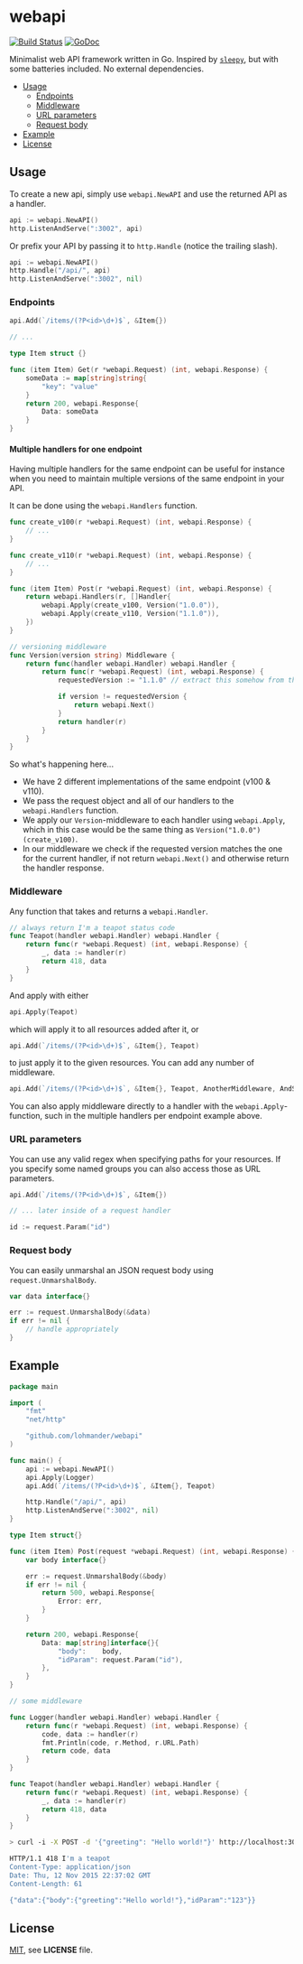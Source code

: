 # webapi

[![Build Status](https://travis-ci.org/lohmander/webapi.svg)](https://travis-ci.org/lohmander/webapi)
[![GoDoc](https://godoc.org/github.com/lohmander/webapi?status.svg)](https://godoc.org/github.com/lohmander/webapi)

Minimalist web API framework written in Go. Inspired by [`sleepy`](https://github.com/dougblack/sleepy), but with some batteries included. No external dependencies.

- [Usage](#usage)
    + [Endpoints](#endpoints)
    + [Middleware](#middleware)
    + [URL parameters](#url-parameters)
    + [Request body](#request-body)
- [Example](#example)
- [License](#license)



## Usage

To create a new api, simply use `webapi.NewAPI` and use the returned API as a handler.

```go
api := webapi.NewAPI()
http.ListenAndServe(":3002", api)
```

Or prefix your API by passing it to `http.Handle` (notice the trailing slash).

```go
api := webapi.NewAPI()
http.Handle("/api/", api)
http.ListenAndServe(":3002", nil)
```

### Endpoints

```go
api.Add(`/items/(?P<id>\d+)$`, &Item{})

// ...

type Item struct {}

func (item Item) Get(r *webapi.Request) (int, webapi.Response) {
    someData := map[string]string{
        "key": "value"
    }
    return 200, webapi.Response{
        Data: someData
    }
}
```

#### Multiple handlers for one endpoint

Having multiple handlers for the same endpoint can be useful for instance when you need to maintain multiple versions of the same endpoint in your API.

It can be done using the `webapi.Handlers` function. 

```go
func create_v100(r *webapi.Request) (int, webapi.Response) {
    // ...
}

func create_v110(r *webapi.Request) (int, webapi.Response) {
    // ...
}

func (item Item) Post(r *webapi.Request) (int, webapi.Response) {
    return webapi.Handlers(r, []Handler{
        webapi.Apply(create_v100, Version("1.0.0")),
        webapi.Apply(create_v110, Version("1.1.0")),
    })
}

// versioning middleware
func Version(version string) Middleware {
    return func(handler webapi.Handler) webapi.Handler {
        return func(r *webapi.Request) (int, webapi.Response) {
            requestedVersion := "1.1.0" // extract this somehow from the request

            if version != requestedVersion {
                return webapi.Next()
            }
            return handler(r)
        }
    }
}
```

So what's happening here...

- We have 2 different implementations of the same endpoint (v100 & v110).
- We pass the request object and all of our handlers to the `webapi.Handlers` function.
- We apply our `Version`-middleware to each handler using `webapi.Apply`, which in this case would be the same thing as `Version("1.0.0")(create_v100)`.
- In our middleware we check if the requested version matches the one for the current handler, if not return `webapi.Next()` and otherwise return the handler response. 

### Middleware

Any function that takes and returns a `webapi.Handler`.

```go
// always return I'm a teapot status code
func Teapot(handler webapi.Handler) webapi.Handler {
    return func(r *webapi.Request) (int, webapi.Response) {
        _, data := handler(r)
        return 418, data
    }
}
```

And apply with either

```go
api.Apply(Teapot)
```

which will apply it to all resources added after it, or 

```go
api.Add(`/items/(?P<id>\d+)$`, &Item{}, Teapot)
```

to just apply it to the given resources. You can add any number of middleware.

```go
api.Add(`/items/(?P<id>\d+)$`, &Item{}, Teapot, AnotherMiddleware, AndSoOn)
```

You can also apply middleware directly to a handler with the `webapi.Apply`-function, such in the multiple handlers per endpoint example above.

### URL parameters

You can use any valid regex when specifying paths for your resources. If you specify some named groups you can also access those as URL parameters.

```go
api.Add(`/items/(?P<id>\d+)$`, &Item{})

// ... later inside of a request handler

id := request.Param("id")
```

### Request body

You can easily unmarshal an JSON request body using `request.UnmarshalBody`.

```go
var data interface{}

err := request.UnmarshalBody(&data)
if err != nil {
    // handle appropriately 
}
```

## Example

```go
package main

import (
    "fmt"
    "net/http"

    "github.com/lohmander/webapi"
)

func main() {
    api := webapi.NewAPI()
    api.Apply(Logger)
    api.Add(`/items/(?P<id>\d+)$`, &Item{}, Teapot)

    http.Handle("/api/", api)
    http.ListenAndServe(":3002", nil)
}

type Item struct{}

func (item Item) Post(request *webapi.Request) (int, webapi.Response) {
    var body interface{}

    err := request.UnmarshalBody(&body)
    if err != nil {
        return 500, webapi.Response{
            Error: err,
        }
    }

    return 200, webapi.Response{
        Data: map[string]interface{}{
            "body":    body,
            "idParam": request.Param("id"),
        },
    }
}

// some middleware

func Logger(handler webapi.Handler) webapi.Handler {
    return func(r *webapi.Request) (int, webapi.Response) {
        code, data := handler(r)
        fmt.Println(code, r.Method, r.URL.Path)
        return code, data
    }
}

func Teapot(handler webapi.Handler) webapi.Handler {
    return func(r *webapi.Request) (int, webapi.Response) {
        _, data := handler(r)
        return 418, data
    }
}

```
```sh
> curl -i -X POST -d '{"greeting": "Hello world!"}' http://localhost:3002/api/items/123

HTTP/1.1 418 I'm a teapot
Content-Type: application/json
Date: Thu, 12 Nov 2015 22:37:02 GMT
Content-Length: 61

{"data":{"body":{"greeting":"Hello world!"},"idParam":"123"}}
```

## License

[MIT](https://github.com/lohmander/webapi/blob/master/LICENSE), see **LICENSE** file.
